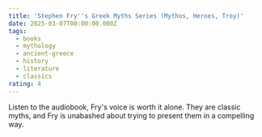 ```yaml
---
title: 'Stephen Fry''s Greek Myths Series (Mythos, Heroes, Troy)'
date: 2025-03-07T00:00:00.000Z
tags:
  - books
  - mythology
  - ancient-greece
  - history
  - literature
  - classics
rating: 4
---
```

Listen to the audiobook, Fry's voice is worth it alone. They are classic myths, and Fry is unabashed about trying to present them in a compelling way.
